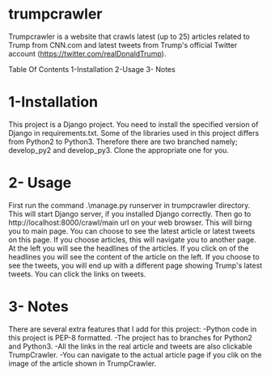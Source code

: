 # trumpcrawler
Trumpcrawler is a website that crawls latest (up to 25) articles related to Trump from CNN.com and latest tweets from Trump's official Twitter account (https://twitter.com/realDonaldTrump).

Table Of Contents
1-Installation
2-Usage
3- Notes

# 1-Installation

This project is a Django project. You need to install the specified version of Django in requirements.txt.
Some of the libraries used in this project differs from Python2 to Python3. Therefore there are two branched namely; develop_py2 and develop_py3. Clone the appropriate one for you.

# 2- Usage

First run the command .\manage.py runserver in trumpcrawler directory.  This will start Django server, if you installed Django correctly. Then go to http://localhost:8000/crawl/main url on your web browser. This will birng you to main page. You can choose to see the latest article or latest tweets on this page.
If you choose articles, this will navigate you to another page. At the left you will see the headlines of the articles. If you click on of the headlines you will see the content of the article on the left. 
If you choose to see the tweets, you will end up with a different page showing Trump's latest tweets. You can click the links on tweets.

# 3- Notes
There are several extra features that I add for this project: -Python code in this project is PEP-8 formatted. -The project has to branches for Python2 and Python3. -All the links in the real article and tweets are also clickable TrumpCrawler. -You can navigate to the actual article page if you clik on the image of the article shown in TrumpCrawler.

